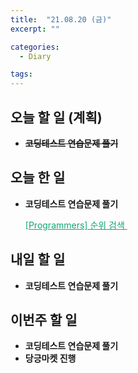```yaml
---
title:  "21.08.20 (금)"
excerpt: ""

categories:
  - Diary

tags:
---
```


## 오늘 할 일 (계획)

- **~~코딩테스트 연습문제 풀기~~**


## 오늘 한 일

- **코딩테스트 연습문제 풀기**

  <a href="https://nam-ki-bok.github.io/quiz/Quiz_72412/" style="color:#0FA678">[Programmers] 순위 검색 </a>

##  내일 할 일

- **코딩테스트 연습문제 풀기**

## 이번주 할 일

- **코딩테스트 연습문제 풀기**
- **당긍마켓 진행**

<br>